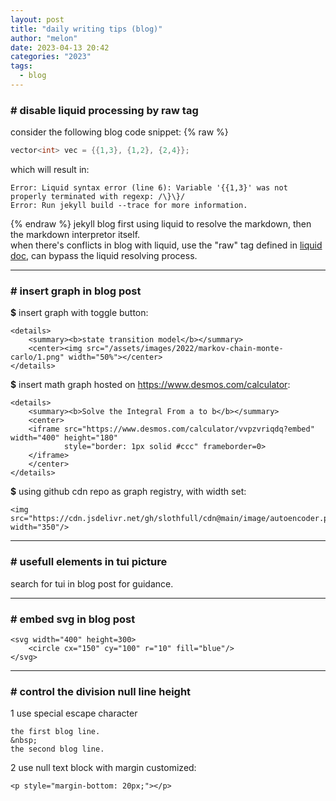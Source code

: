 ```yaml
---
layout: post
title: "daily writing tips (blog)"
author: "melon"
date: 2023-04-13 20:42
categories: "2023"
tags:
  - blog
---
```


### # disable liquid processing by raw tag
consider the following blog code snippet:
{% raw %}
```cpp
vector<int> vec = {{1,3}, {1,2}, {2,4}};
```

which will result in:
```text
Error: Liquid syntax error (line 6): Variable '{{1,3}' was not properly terminated with regexp: /\}\}/
Error: Run jekyll build --trace for more information.
```
{% endraw %}
jekyll blog first using liquid to resolve the markdown, then the markdown interpretor itself.  
when there's conflicts in blog with liquid, use the "raw" tag defined in
[liquid doc](https://shopify.github.io/liquid/tags/template/#raw),
can bypass the liquid resolving process.

<hr>

### # insert graph in blog post
__$__ insert graph with toggle button:
```text
<details>
    <summary><b>state transition model</b></summary>
    <center><img src="/assets/images/2022/markov-chain-monte-carlo/1.png" width="50%"></center>
</details>
```

__$__ insert math graph hosted on https://www.desmos.com/calculator:
```text
<details>
    <summary><b>Solve the Integral From a to b</b></summary>
    <center>
    <iframe src="https://www.desmos.com/calculator/vvpzvriqdq?embed" width="400" height="180"
            style="border: 1px solid #ccc" frameborder=0>
    </iframe>
    </center>
</details>
```

__$__ using github cdn repo as graph registry, with width set:
```text
<img src="https://cdn.jsdelivr.net/gh/slothfull/cdn@main/image/autoencoder.pdf" width="350"/>
```

<hr>

### # usefull elements in tui picture
search for tui in blog post for guidance.

<hr>

### # embed svg in blog post
```text
<svg width="400" height=300>
    <circle cx="150" cy="100" r="10" fill="blue"/>
</svg>
```

<hr>

### # control the division null line height
1 use special escape character
```text
the first blog line.
&nbsp;
the second blog line.
```

2 use null text block with margin customized:
```text
<p style="margin-bottom: 20px;"></p>
```
